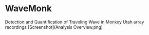 # WaveMonk
Detection and Quantification of Traveling Wave in Monkey Utah array recordings
[Screenshot](Analysis Overview.png)
